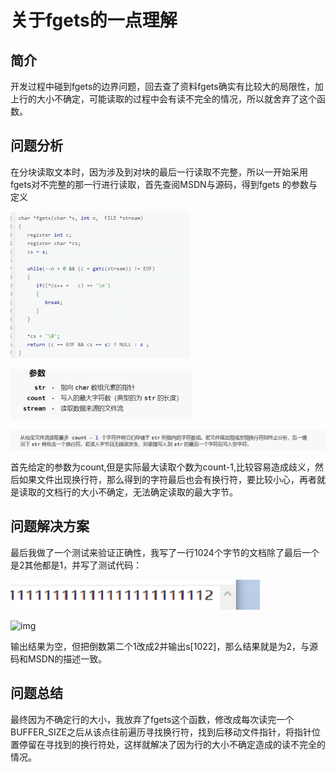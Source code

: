 # 关于fgets的一点理解

## 简介

 开发过程中碰到fgets的边界问题，回去查了资料fgets确实有比较大的局限性，加上行的大小不确定，可能读取的过程中会有读不完全的情况，所以就舍弃了这个函数。

## 问题分析

 在分块读取文本时，因为涉及到对块的最后一行读取不完整，所以一开始采用fgets对不完整的那一行进行读取，首先查阅MSDN与源码，得到fgets 的参数与定义

![img](关于fgets的一点理解.assets/wps_clip_image-9714.png)

![img](关于fgets的一点理解.assets/wps_clip_image-9750.png)



![img](关于fgets的一点理解.assets/wps_clip_image-9780.png)

首先给定的参数为count,但是实际最大读取个数为count-1,比较容易造成歧义，然后如果文件出现换行符，那么得到的字符最后也会有换行符，要比较小心，再者就是读取的文档行的大小不确定，无法确定读取的最大字节。

## 问题解决方案

 最后我做了一个测试来验证正确性，我写了一行1024个字节的文档除了最后一个是2其他都是1，并写了测试代码：

![img](关于fgets的一点理解.assets/wps_clip_image-9900.png)

![img](file:///C:\Users\admin\AppData\Local\Temp\ksohtml\wps_clip_image-9940.png)

输出结果为空，但把倒数第二个1改成2并输出s[1022]，那么结果就是为2，与源码和MSDN的描述一致。 

## 问题总结

 最终因为不确定行的大小，我放弃了fgets这个函数，修改成每次读完一个BUFFER_SIZE之后从该点往前遍历寻找换行符，找到后移动文件指针，将指针位置停留在寻找到的换行符处，这样就解决了因为行的大小不确定造成的读不完全的情况。